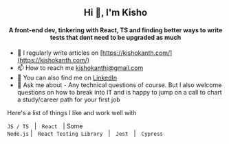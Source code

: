 <!--
**KishokanthJeganathan/KishokanthJeganathan** is a ✨ _special_ ✨ repository because its `README.md` (this file) appears on your GitHub profile.

Here are some ideas to get you started:

- 🔭 I’m currently working on ...
- 🌱 I’m currently learning ...
- 👯 I’m looking to collaborate on ...
- 🤔 I’m looking for help with ...
- 💬 Ask me about ...
- 📫 How to reach me: ...
- 😄 Pronouns: ...
- ⚡ Fun fact: ...
-->
<h2 align="center">Hi 👋, I'm Kisho</h1>
<h4 align="center">A front-end dev, tinkering with React, TS and finding better ways to write tests that dont need to be upgraded as much</h3>

- 📝 I regularly write articles on [https://kishokanth.com/](https://kishokanth.com/)
- 📫 How to reach me kishokanthj@gmail.com
- 🤝 You can also find me on [LinkedIn](https://www.linkedin.com/in/kishokanthjeganathan/)
- 💬 Ask me about - Any technical questions of course. But I also welcome questions on how to break into IT and is happy to jump on a call to chart a study/career path for your first job

<p> Here's a list of things I like and work well with </p>

<code>JS / TS</code> &numsp;| &numsp;<code>React</code> &numsp;| Some &numsp;<code> Node.js</code> | &numsp;<code>React Testing Library</code> &numsp;| &numsp;<code>Jest</code> &numsp;| &numsp;<code>Cypress</code> &numsp;

